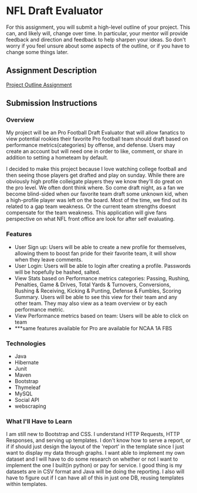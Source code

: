 # NFL Draft Evaluator
For this assignment, you will submit a high-level outline of your project. This can, and likely will, change over time. In particular, your mentor will provide feedback and direction and feedback to help sharpen your ideas. So don't worry if you feel unsure about some aspects of the outline, or if you have to change some things later.

## Assignment Description
[Project Outline Assignment](https://education.launchcode.org/liftoff/assignments/project-outline/)

## Submission Instructions

### Overview
My project will be an Pro Football Draft Evaluator that will allow fanatics to view potential rookies their favorite Pro football team should draft based on performance metrics(categories) by offense, and defense. Users may create an account but will need one in order to like, comment, or share in addition to setting a hometeam by default. 

I decided to make this project because I love watching college football and then seeing those players get drafted and play on sunday. While there are obviously high profile colleigate players they we know they'll do great on the pro level. We often dont think where. So come draft night, as a fan we become blind-sided when our favorite team draft some unknown kid, when a high-profile player was left on the board. Most of the time, we find out its related to a gap team weakness. Or the current team strengths doesnt compensate for the team weakness. This application will give fans perspective on what NFL front office are look for after self evaluating.


### Features

- User Sign up: Users will be able to create a new profile for themselves, allowing them to boost fan pride for their favorite team, it will show when they leave comments.
- User Login: Users will be able to login after creating a profile. Passwords will be hopefully be  hashed, salted.
- View Stats based on Performance metrics categories: Passing, Rushing, Penalties, Game & Drives, Total Yards & Turnovers, Conversions, Rushing & Receiving, Kicking & Punting, Defense & Fumbles, Scoring Summary. Users will be able to see this view for their team and any other team. They may also view as a team overview or by each performance metric.
- View Performance metrics based on team: Users will be able to click on team 
- ***same features available for Pro are available for NCAA 1A FBS


### Technologies
- Java
- Hibernate
- Junit
- Maven
- Bootstrap 
- Thymeleaf
- MySQL
- Social API
- webscraping 

### What I'll Have to Learn
I am still new to Bootstrap and CSS. I understand HTTP Requests, HTTP Responses, and serving up templates. I don't know how to serve a report, or if if should just design the layout of the 'report' in the template since I just want to display my data through graphs. I want able to implement my own dataset and I will have to do some research on whether or not I want to implement the one I built(in python) or pay for service. I good thing is my datasets are in CSV format and Java will be doing the reporting. I also will have to figure out if I can have all of this in just one DB, reusing templates within templates.